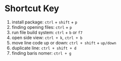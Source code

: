 # Shortcut Key

1. install package: `ctrl` + `shift` + `p`
2. finding opening files: `ctrl` + `p`
3. run file build system: `ctrl` + `b` or `f7`
4. open side view: `ctrl + k`, `ctrl + b`
5. move line code up or down: `ctrl + shift` + `up/down`
6. duplicate line: `ctrl + shift + d`
7. finding baris nomer: `ctrl + g`